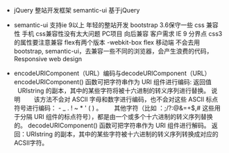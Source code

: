 - jQuery 整站开发框架 semantic-ui 基于jQuery
- semantic-ui 支持ie 9以上  年轻的整站开发
    bootstrap 3.6保守一些
    css 兼容性 手机 css兼容性没有太大问题
    PC项目 向后兼容 客户需求  IE 9 分界点  css3的属性要注意兼容
    flex有两个版本 -webkit-box flex
    移动端 不会去用bootstrap, semantic-ui，去兼容一些不同的浏览器，会产生浪费的代码，Responsive web design

- encodeURIComponent（URL）编码与decodeURIComponent（URL）
    encodeURIComponent() 函数可把字符串作为 URI 组件进行编码:
        返回值 
            URIstring 的副本，其中的某些字符将被十六进制的转义序列进行替换。
        说明 
      该方法不会对 ASCII 字母和数字进行编码，也不会对这些 ASCII 标点符号进行编码： - _ . ! ~ * ' ( ) 。
      其他字符（比如 ：;/?:@&=+$,# 这些用于分隔 URI 组件的标点符号），都是由一个或多个十六进制的转义序列替换的。
    decodeURIComponent() 函数可把字符串作为 URI 组件进行解码。
        返回：URIstring 的副本，其中的某些字符被十六进制的转义序列转换成对应的ACSII字符。 